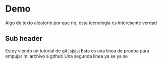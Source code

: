 # Demo 
Algo de texto aleatorio por que no, esta tecnologia es interesante verdad


## Sub header 

Estoy viendo un tutorial de git jsjsjsj
Esta es una linea de prueba para empujar mi archivo a github
Una segunda linea ya se ya se